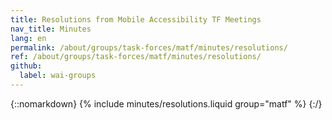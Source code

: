 ```yaml
---
title: Resolutions from Mobile Accessibility TF Meetings
nav_title: Minutes
lang: en
permalink: /about/groups/task-forces/matf/minutes/resolutions/
ref: /about/groups/task-forces/matf/minutes/resolutions/
github:
  label: wai-groups
---
```


{::nomarkdown}
{% include minutes/resolutions.liquid group="matf" %}
{:/}